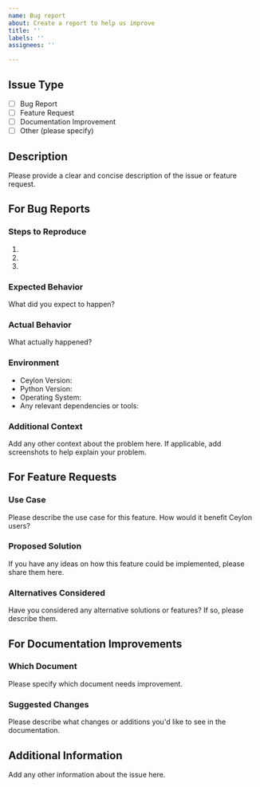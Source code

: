 ```yaml
---
name: Bug report
about: Create a report to help us improve
title: ''
labels: ''
assignees: ''

---
```


## Issue Type
- [ ] Bug Report
- [ ] Feature Request
- [ ] Documentation Improvement
- [ ] Other (please specify)

## Description
Please provide a clear and concise description of the issue or feature request.

## For Bug Reports
### Steps to Reproduce
1. 
2. 
3. 

### Expected Behavior
What did you expect to happen?

### Actual Behavior
What actually happened?

### Environment
- Ceylon Version: 
- Python Version:
- Operating System:
- Any relevant dependencies or tools:

### Additional Context
Add any other context about the problem here. If applicable, add screenshots to help explain your problem.

## For Feature Requests
### Use Case
Please describe the use case for this feature. How would it benefit Ceylon users?

### Proposed Solution
If you have any ideas on how this feature could be implemented, please share them here.

### Alternatives Considered
Have you considered any alternative solutions or features? If so, please describe them.

## For Documentation Improvements
### Which Document
Please specify which document needs improvement.

### Suggested Changes
Please describe what changes or additions you'd like to see in the documentation.

## Additional Information
Add any other information about the issue here.
